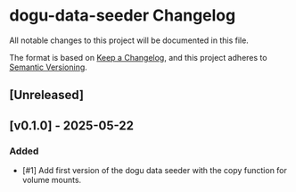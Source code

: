 # dogu-data-seeder Changelog

All notable changes to this project will be documented in this file.

The format is based on [Keep a Changelog](https://keepachangelog.com/en/1.0.0/), and this project adheres
to [Semantic Versioning](https://semver.org/spec/v2.0.0.html).

## [Unreleased]

## [v0.1.0] - 2025-05-22

### Added

- [#1] Add first version of the dogu data seeder with the copy function for volume mounts.

